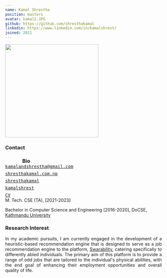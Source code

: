 ```yaml
---
name: Kamal Shrestha
position: masters
avatar: kamal2.JPG
github: https://github.com/shresthakamal
linkedin: https://www.linkedin.com/in/kamalshrest/
joined: 2021
---
```


<img width="300" src="{{site.baseurl}}/images/people/{{page.avatar}}" data-action="zoom">

### Contact

<div class="row">
<column style="float:left; width:45px; text-align:right; padding-right:10px">
    <b><a href="mailto:kamalandshrestha@gmail.com" target="_blank"><i class="fa fa-envelope-o"></i></a></b><br>
    <span style="display: block; margin-bottom: 0.5em"></span>
    <b><a href="mailto:kamalandshrestha@gmail.com" target="_blank"><i class="fa fa-globe"></i></a></b>
    <span style="display: block; margin-bottom: 0.5em"></span>
    <b><a href="https://github.com/shresthakamal" target="_blank"> <i class="fa fa-github"></i></a></b>
    <span style="display: block; margin-bottom: 0.5em"></span>
    <b><a href="https://www.linkedin.com/in/kamalshrest/" target="_blank"><i class="fa fa-linkedin"></i></a></b>
    <span style="display: block; margin-bottom: 0.7em"></span>
    <b><a href="https://www.linkedin.com/in/kamalshrest/" target="_blank"><i class="fa fa-file-pdf-o"></i></a></b>
</column>
<column style="float:left; width:600px;">
    <a href="mailto:kamalandshrestha@gmail.com" target="_blank"><samp>kamalandshrestha@gmail.com</samp></a>
    <span style="display: block; margin-bottom: 0.5em"></span>
    <a href="https://shresthakamal.com.np" target="_blank"><samp>shresthakamal.com.np</samp></a><br>
    <span style="display: block; margin-bottom: 0.5em"></span>
    <a href="https://shresthakamal.com.np" target="_blank"><samp>shresthakamal</samp></a><br>
    <span style="display: block; margin-bottom: 0.5em"></span>
    <a href="https://shresthakamal.com.np" target="_blank"><samp>kamalshrest</samp></a><br>
    <span style="display: block; margin-bottom: 0.5em"></span>
    <a href="https://shresthakamal.com.np/cv" target="_blank"><samp>CV</samp></a><br>
</column>
</div>
<span style="display: block; margin-bottom: 1em"></span>

### Bio

M. Tech. CSE (TA), [2021-2023] <br>

Bachelor in Computer Science and Engineering [2016-2020], DoCSE, <a href="https://ku.edu.np" target="_blank">Kathmandu University</a> <br>

### Research Interest

<p style="text-align:justify">
In my academic pursuits, I am currently engaged in the development of a heuristic-based recommendation engine that is designed to serve as a job recommendation engine to the platform, <a href="http://swarajability.org/">Swarability</a>, catering specifically to differently abled individuals. The primary aim of this platform is to provide a range of odd jobs that are tailored to the individual's physical abilities, with the end goal of enhancing their employment opportunities and overall quality of life.
</p>
<!-- <hr> -->

<!--### Research Interests

Felipe is a PhD candidate in Neuroscience under Konrad Kording and Michael Platt. He studies the neural basis of social primate grooming and spends his time building deep learning-based tools to analyze natural primate behavior and wirelessly recorded neural data. Felipe also studies how we can  use deep reinforcement learning approaches (imitation learning and inverse RL) to model animal strategies in social contexts.
-->